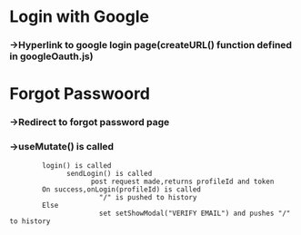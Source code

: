 # Login with Google

### ->Hyperlink to google login page(createURL() function defined in googleOauth.js)




# Forgot Passwoord

### ->Redirect to forgot password page

### ->useMutate() is called
            login() is called
                  sendLogin() is called
                        post request made,returns profileId and token
            On success,onLogin(profileId) is called
                          "/" is pushed to history
            Else
                          set setShowModal("VERIFY EMAIL") and pushes "/" to history
            


